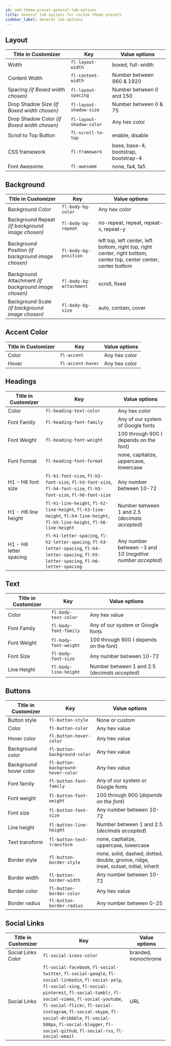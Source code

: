 ```yaml
---
id: add-theme-preset-general-tab-options
title: General tab options for custom theme presets
sidebar_label: General tab options
---
```


## Layout

Title in Customizer  |  Key  |  Value options
---|---|---
Width  |  `fl-layout-width`  |  boxed, full-width
Content Width  |  `fl-content-width`  |  Number between 960 & 1920
Spacing _(if Boxed width chosen)_ |  `fl-layout-spacing`  |  Number between 0 and 150
Drop Shadow Size _(if Boxed width chosen)_ |  `fl-layout-shadow-size`  |  Number between 0  & 75
Drop Shadow Color _(if Boxed width chosen)_ |  `fl-layout-shadow-color`  |  Any hex color
Scroll to Top Button   |  `fl-scroll-to-top`  |  enable, disable
CSS framework | `fl-framework` | base, base-4, bootstrap, bootstrap-4
Font Awesome | `fl-awesome` | none, fa4, fa5

## Background

Title in Customizer  |  Key  |  Value options
---|---|---
Background Color  |  `fl-body-bg-color`  |  Any hex color
Background Repeat _(if background image chosen)_ |  `fl-body-bg-repeat`  |  no-repeat, repeat, repeat-x, repeat-y
Background Position _(if background image chosen)_ |  `fl-body-bg-position`  |  left top, left center, left bottom, right top, right center, right bottom, center top, center center, center bottom
Background Attachment _(if background image chosen)_ |  `fl-body-bg-attachment`  |  scroll, fixed
Background Scale _(if background image chosen)_ |  `fl-body-bg-size`  |  auto, contain, cover

## Accent Color

Title in Customizer  |  Key  |  Value options
---|---|---
Color  |  `fl-accent`  |  Any hex color
Hover  |  `fl-accent-hover`  |  Any hex color

## Headings

Title in Customizer  |  Key  |  Value options
---|---|---
Color  |  `fl-heading-text-color`  |  Any hex color
Font Family  |  `fl-heading-font-family`  |  Any of our system of Google fonts
Font Weight  |  `fl-heading-font-weight`  |  100 through 900 ( depends on the font)
Font Format  |  `fl-heading-font-format`  |  none, capitalize, uppercase, lowercase
H1 - H6 font size  |  `fl-h1-font-size`, `fl-h2-font-size`, `fl-h3-font-size`, `fl-h4-font-size`, `fl-h5-font-size`, `fl-h6-font-size`  |  Any number between 10-72
H1 - H6 line height  |  `fl-h1-line-height`, `fl-h2-line-height`, `fl-h3-line-height`, `fl-h4-line-height`, `fl-h5-line-height`, `fl-h6-line-height`  |  Number between 1 and 2.5 (_decimals accepted_)
H1 - H6 letter spacing  |  `fl-h1-letter-spacing`, `fl-h2-letter-spacing`, `fl-h3-letter-spacing`, `fl-h4-letter-spacing`, `fl-h5-letter-spacing`, `fl-h6-letter-spacing`  |  Any number between -3 and 10 (_negative number accepted_)

## Text

Title in Customizer  |  Key  |  Value options
---|---|---
Color  |  `fl-body-text-color`  |  Any hex value
Font Family  |  `fl-body-font-family`  |  Any of our system or Google fonts
Font Weight  |  `fl-body-font-weight`  |  100 through 900 ( depends on the font)
Font Size  |  `fl-body-font-size`  |  Any number between 10-72
Line Height  |  `fl-body-line-height`  |  Number between 1 and 2.5 (_decimals accepted_)


## Buttons

Title in Customizer  |  Key  |  Value options
---|---|---
Button style  |  `fl-button-style`  |  None or custom
Color  |  `fl-button-color`  |  Any hex value
Hover color  |  `fl-button-hover-color`  |  Any hex value
Background color  |  `fl-button-background-color`  |  Any hex value
Background hover color  |  `fl-button-background-hover-color`  |  Any hex value
Font family  |  `fl-button-font-family`  |  Any of our system or Google fonts
Font weight  |  `fl-button-font-weight`  |  100 through 900 (*depends on the font*)
Font size  |  `fl-button-font-size`  |  Any number between 10-72
Line height  |  `fl-button-line-height`  |  Number between 1 and 2.5 (_decimals accepted_)
Text transform  |  `fl-button-text-transform`  |  none, capitalize, uppercase, lowercase
Border style  |  `fl-button-border-style`  |  none, solid, dashed, dotted, double, groove, ridge, inset, outset, initial, inherit
Border width  |  `fl-button-border-width`  |  Any number between 10-72
Border color  |  `fl-button-border-color`  |  Any hex value
Border radius  |  `fl-button-border-radius`  |  Any number between  0-25

## Social Links

Title in Customizer  |  Key  |  Value options
---|---|---
Social Links Color  |  `fl-social-icons-color`  |  branded, monochrome
Social Links |  `fl-social-facebook`, `fl-social-twitter`, `fl-social-google`, `fl-social-linkedin`, `fl-social-yelp`, `fl-social-xing`, `fl-social-pinterest`, `fl-social-tumblr`, `fl-social-vimeo`, `fl-social-youtube`, `fl-social-flickr`, `fl-social-instagram`, `fl-social-skype`, `fl-social-dribbble`, `fl-social-500px`, `fl-social-blogger`, `fl-social-github`, `fl-social-rss`, `fl-social-email` |  URL
